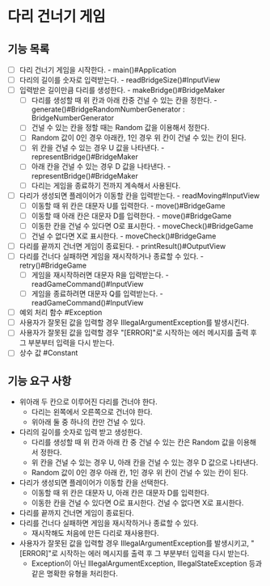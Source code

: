 # 다리 건너기 게임

## 기능 목록
-[ ] 다리 건너기 게임을 시작한다. - main()#Application
-[ ] 다리의 길이를 숫자로 입력받는다. - readBridgeSize()#InputView
-[ ] 입력받은 길이만큼 다리를 생성한다. - makeBridge()#BridgeMaker
    -[ ] 다리를 생성할 때 위 칸과 아래 칸중 건널 수 있는 칸을 정한다. - generate()#BridgeRandomNumberGenerator : BridgeNumberGenerator
    -[ ] 건널 수 있는 칸을 정할 때는 Random 값을 이용해서 정한다.
    -[ ] Random 값이 0인 경우 아래칸, 1인 경우 위 칸이 건널 수 있는 칸이 된다.
    -[ ] 위 칸을 건널 수 있는 경우 U 값을 나타낸다. - representBridge()#BridgeMaker
    -[ ] 아래 칸을 건널 수 있는 경우 D 값을 나타낸다. - representBridge()#BridgeMaker
    -[ ] 다리는 게임을 종료하기 전까지 계속해서 사용된다.
-[ ] 다리가 생성되면 플레이어가 이동할 칸을 입력받는다. - readMoving#InputView
    -[ ] 이동할 때 위 칸은 대문자 U를 입력한다. - move()#BridgeGame
    -[ ] 이동할 때 아래 칸은 대문자 D를 입력한다. - move()#BridgeGame
    -[ ] 이동한 칸을 건널 수 있다면 O로 표시한다. - moveCheck()#BridgeGame
    -[ ] 건널 수 없다면 X로 표시한다. - moveCheck()#BridgeGame
-[ ] 다리를 끝까지 건너면 게임이 종료된다. - printResult()#OutputView
-[ ] 다리를 건너다 실패하면 게임을 재시작하거나 종료할 수 있다. - retry()#BridgeGame
    -[ ] 게임을 재시작하러면 대문자 R을 입력받는다. - readGameCommand()#InputView
    -[ ] 게임을 종료하려면 대문자 Q를 입력받는다. - readGameCommand()#InputView
-[ ] 예외 처리 함수 #Exception
-[ ] 사용자가 잘못된 값을 입력할 경우 IllegalArgumentException를 발생시킨다.
-[ ] 사용자가 잘못된 값을 입력할 경우 "[ERROR]"로 시작하는 에러 메시지를 출력 후 그 부분부터 입력을 다시 받는다.
-[ ] 상수 값 #Constant

## 기능 요구 사항
- 위아래 두 칸으로 이루어진 다리를 건너야 한다.
    - 다리는 왼쪽에서 오른쪽으로 건너야 한다.
    - 위아래 둘 중 하나의 칸만 건널 수 있다.
- 다리의 길이를 숫자로 입력 받고 생성한다.
    - 다리를 생성할 때 위 칸과 아래 칸 중 건널 수 있는 칸은 Random 값을 이용해서 정한다.
    - 위 칸을 건널 수 있는 경우 U, 아래 칸을 건널 수 있는 경우 D 값으로 나타낸다.
    - Random 값이 0인 경우 아래 칸, 1인 경우 위 칸이 건널 수 있는 칸이 된다.
- 다리가 생성되면 플레이어가 이동할 칸을 선택한다.
    - 이동할 때 위 칸은 대문자 U, 아래 칸은 대문자 D를 입력한다.
    - 이동한 칸을 건널 수 있다면 O로 표시한다. 건널 수 없다면 X로 표시한다.
- 다리를 끝까지 건너면 게임이 종료된다.
- 다리를 건너다 실패하면 게임을 재시작하거나 종료할 수 있다.
    - 재시작해도 처음에 만든 다리로 재사용한다.
- 사용자가 잘못된 값을 입력할 경우 IllegalArgumentException를 발생시키고, "[ERROR]"로 시작하는 에러 메시지를 출력 후 그 부분부터 입력을 다시 받는다.
    - Exception이 아닌 IllegalArgumentException, IllegalStateException 등과 같은 명확한 유형을 처리한다.


